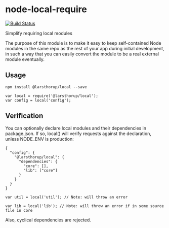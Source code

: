 # node-local-require

[![Build Status](https://travis-ci.org/larsthorup/node-local-require.png)](https://travis-ci.org/larsthorup/node-local-require)

Simplify requiring local modules

The purpose of this module is to make it easy to keep self-contained Node modules in the same repo as the rest of your app during initial development, in such a way that you can easily convert the module to be a real external module eventually. 


## Usage

    npm install @larsthorup/local --save

    var local = require('@larsthorup/local');
    var config = local('config');


## Verification

You can optionally declare local modules and their dependencies in package.json. If so, local() will verify requests against the declaration, unless NODE_ENV is production:

    { 
      "config": {
        "@larsthorup/local": {
          "dependencies": {
            "core": [],
            "lib": ["core"]
          }
        }
      }
    }

    var util = local('util'); // Note: will throw an error
    
    var lib = local('lib'); // Note: will throw an error if in some source file in core 

Also, cyclical dependencies are rejected.
